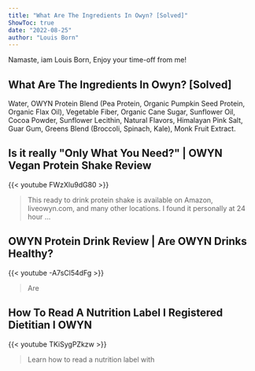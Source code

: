 ```yaml
---
title: "What Are The Ingredients In Owyn? [Solved]"
ShowToc: true 
date: "2022-08-25"
author: "Louis Born" 
---
```


Namaste, iam Louis Born, Enjoy your time-off from me!
## What Are The Ingredients In Owyn? [Solved]
Water, OWYN Protein Blend (Pea Protein, Organic Pumpkin Seed Protein, Organic Flax Oil), Vegetable Fiber, Organic Cane Sugar, Sunflower Oil, Cocoa Powder, Sunflower Lecithin, Natural Flavors, Himalayan Pink Salt, Guar Gum, Greens Blend (Broccoli, Spinach, Kale), Monk Fruit Extract.

## Is it really "Only What You Need?" | OWYN Vegan Protein Shake Review
{{< youtube FWzXlu9dG80 >}}
>This ready to drink protein shake is available on Amazon, liveowyn.com, and many other locations. I found it personally at 24 hour ...

## OWYN Protein Drink Review | Are OWYN Drinks Healthy?
{{< youtube -A7sCl54dFg >}}
>Are 

## How To Read A Nutrition Label I Registered Dietitian I OWYN
{{< youtube TKiSygPZkzw >}}
>Learn how to read a nutrition label with 

